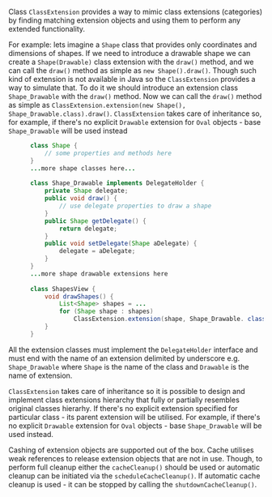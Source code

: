 Class `ClassExtension` provides a way to mimic class extensions (categories) by finding matching extension objects and using them to perform any extended functionality.

For example: lets imagine a `Shape` class that provides only coordinates and dimensions of shapes. If we need to introduce a drawable shape we can create a `Shape(Drawable)` class extension with the `draw()` method, and we can call the `draw()` method as simple as `new Shape().draw()`. Though such kind of extension is not available in Java so the `ClassExtension` provides a way to simulate that. To do it we should introduce an extension class `Shape_Drawable` with the `draw()` method. Now we can call the `draw()` method as simple as `ClassExtension.extension(new Shape(), Shape_Drawable.class).draw()`. `ClassExtension` takes care of inheritance so, for example, if there's no explicit `Drawable` extension for `Oval` objects - base `Shape_Drawable` will be used instead
```java
      class Shape {
          // some properties and methods here
      }
      ...more shape classes here...
 
      class Shape_Drawable implements DelegateHolder {
          private Shape delegate;
          public void draw() {
              // use delegate properties to draw a shape
          }
          public Shape getDelegate() {
              return delegate;
          }
          public void setDelegate(Shape aDelegate) {
              delegate = aDelegate;
          }
      }
      ...more shape drawable extensions here
 
      class ShapesView {
          void drawShapes() {
              List<Shape> shapes = ...
              for (Shape shape : shapes)
                  ClassExtension.extension(shape, Shape_Drawable. class).draw();
          }
      }
```
All the extension classes must implement the `DelegateHolder` interface and must end with the name of an extension delimited by underscore e.g. `Shape_Drawable` where `Shape` is the name of the class and `Drawable` is the name of extension.

`ClassExtension` takes care of inheritance so it is possible to design and implement class extensions hierarchy that fully or partially resembles original classes hierarhy. If there's no explicit extension specified for particular class - its parent extension will be utilised. For example, if there's no explicit `Drawable` extension for `Oval` objects - base `Shape_Drawable` will be used instead.

Cashing of extension objects are supported out of the box. Cache utilises weak references to release extension objects that are not in use. Though, to perform full cleanup either the `cacheCleanup()` should be used or automatic cleanup can be initiated via the `scheduleCacheCleanup()`. If automatic cache cleanup is used - it can be stopped by calling the `shutdownCacheCleanup()`.
